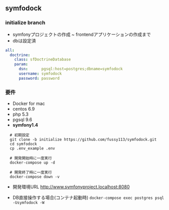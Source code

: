## symfodock

### initialize branch

* symfonyプロジェクトの作成 ~ frontendアプリケーションの作成まで
* dbは設定済

```workspace/config/databases.yml
all:
  doctrine:
    class: sfDoctrineDatabase
    param:
      dsn:      pgsql:host=postgres;dbname=symfodock
      username: symfodock
      password: password
```

### 要件
- Docker for mac
- centos 6.9
- php 5.3
- pgsql 9.6
- **symfony1.4**

```
  # 初期設定
  git clone -b initialize https://github.com/fussy113/symfodock.git
  cd symfodock
  cp .env_example .env

  # 開発開始時に一度実行
  docker-compose up -d

  # 開発終了時に一度実行
  docker-compose down -v
```

* 開発環境URL
http://www.symfonyproject.localhost:8080

* DB直接操作する場合(コンテナ起動時)
`docker-compose exec postgres psql -Usymfodock -W`
